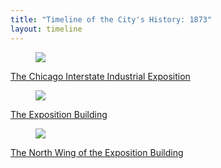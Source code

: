 ```yaml
---
title: "Timeline of the City's History: 1873"
layout: timeline
---
```


<div class="tile is-ancestor">
  <div class="tile is-parent">
    <article class="tile is-child box">
        <a href="/historical/timeline/1873/218" title="The Chicago Interstate Industrial Exposition">
            <figure class="image is-128x128">
                <img src="/img/timeline/1873/small/218.jpg">
            </figure>
            <div class="content">
                    <p>The Chicago Interstate Industrial Exposition</p>
            </div>
        </a>
    </article>
  </div>
  <div class="tile is-parent">
    <article class="tile is-child box">
        <a href="/historical/timeline/1873/219" title="The Exposition Building">
            <figure class="image is-128x128">
                <img src="/img/timeline/1873/small/219.jpg">
            </figure>
            <div class="content">
                <p>The Exposition Building</p>
            </div>    
        </a>
    </article>
  </div>
  <div class="tile is-parent">
    <article class="tile is-child box">
        <a href="/historical/timeline/1873/220" title="">
            <figure class="image is-128x128">
                <img src="/img/timeline/1873/small/220.jpg">
            </figure>
            <div class="content">
                <p>The North Wing of the Exposition Building</p>
            </div>  
        </a>  
    </article>
  </div>
</div>
